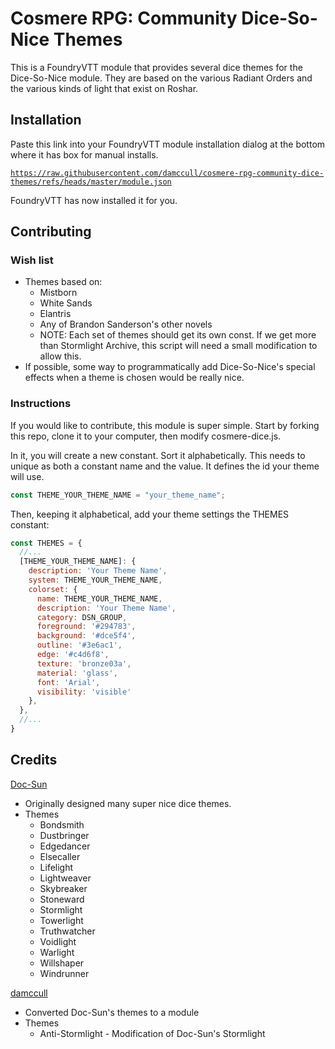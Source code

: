 # Cosmere RPG: Community Dice-So-Nice Themes

This is a FoundryVTT module that provides several dice themes for the Dice-So-Nice module. They are
based on the various Radiant Orders and the various kinds of light that exist on Roshar.

## Installation

Paste this link into your FoundryVTT module installation dialog at the bottom where it has box for
manual installs.

[`https://raw.githubusercontent.com/damccull/cosmere-rpg-community-dice-themes/refs/heads/master/module.json`](https://raw.githubusercontent.com/damccull/cosmere-rpg-community-dice-themes/refs/heads/master/module.json)

FoundryVTT has now installed it for you.

## Contributing

### Wish list

* Themes based on:
    * Mistborn
    * White Sands
    * Elantris
    * Any of Brandon Sanderson's other novels
    * NOTE: Each set of themes should get its own const. If we get more than Stormlight Archive, this script
will need a small modification to allow this.
* If possible, some way to programmatically add Dice-So-Nice's special effects when a theme is chosen would
be really nice.

### Instructions
If you would like to contribute, this module is super simple. Start by forking this repo, clone
it to your computer, then modify cosmere-dice.js.

In it, you will create a new constant. Sort it alphabetically. This needs to unique as both a 
constant name and the value. It defines the id your theme will use.

```js
const THEME_YOUR_THEME_NAME = "your_theme_name";
```

Then, keeping it alphabetical, add your theme settings the THEMES constant:

```js
const THEMES = {
  //...
  [THEME_YOUR_THEME_NAME]: {
    description: 'Your Theme Name',
    system: THEME_YOUR_THEME_NAME,
    colorset: {
      name: THEME_YOUR_THEME_NAME,
      description: 'Your Theme Name',
      category: DSN_GROUP,
      foreground: '#294783',
      background: '#dce5f4',
      outline: '#3e6ac1',
      edge: '#c4d6f8',
      texture: 'bronze03a',
      material: 'glass',
      font: 'Arial',
      visibility: 'visible'
    },
  },
  //...
}
```

## Credits

[Doc-Sun](https://github.com/Doc-Sun)
* Originally designed many super nice dice themes.
* Themes
    * Bondsmith
    * Dustbringer
    * Edgedancer
    * Elsecaller
    * Lifelight
    * Lightweaver
    * Skybreaker
    * Stoneward
    * Stormlight
    * Towerlight
    * Truthwatcher
    * Voidlight
    * Warlight
    * Willshaper
    * Windrunner

[damccull](https://github.com/damccull)
* Converted Doc-Sun's themes to a module
* Themes
    * Anti-Stormlight - Modification of Doc-Sun's Stormlight
